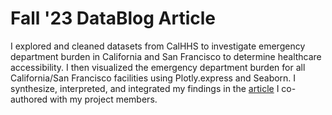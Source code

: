 # Fall '23 DataBlog Article

I explored and cleaned datasets from CalHHS to investigate emergency department burden in California and San Francisco to determine healthcare accessibility. I then visualized the emergency department burden for all California/San Francisco facilities using Plotly.express and Seaborn. I synthesize, interpreted, and integrated my findings in the [article]([url](https://ucladatares.medium.com/healthcare-assessment-of-asian-elderly-in-san-francisco-169a9364dd95)https://ucladatares.medium.com/healthcare-assessment-of-asian-elderly-in-san-francisco-169a9364dd95) I co-authored with my project members.
